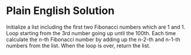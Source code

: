 # Plain English Solution

Initialize a list including the first two Fibonacci numbers which are 1 and 1.
Loop starting from the 3rd number going up until the 100th.
Each time calculate the n-th Fibonacci number by adding up the n-2-th and n-1-th numbers from the list.
When the loop is over, return the list.
